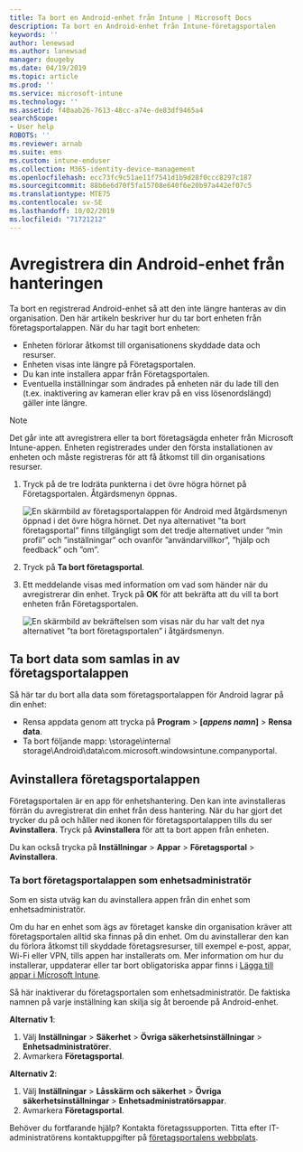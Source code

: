 ```yaml
---
title: Ta bort en Android-enhet från Intune | Microsoft Docs
description: Ta bort en Android-enhet från Intune-företagsportalen
keywords: ''
author: lenewsad
ms.author: lanewsad
manager: dougeby
ms.date: 04/19/2019
ms.topic: article
ms.prod: ''
ms.service: microsoft-intune
ms.technology: ''
ms.assetid: f40aab26-7613-48cc-a74e-de83df9465a4
searchScope:
- User help
ROBOTS: ''
ms.reviewer: arnab
ms.suite: ems
ms.custom: intune-enduser
ms.collection: M365-identity-device-management
ms.openlocfilehash: ecc73fc9c51ae11f7541d1b9d28f0ccc8297c187
ms.sourcegitcommit: 88b6e6d70f5fa15708e640f6e20b97a442ef07c5
ms.translationtype: MTE75
ms.contentlocale: sv-SE
ms.lasthandoff: 10/02/2019
ms.locfileid: "71721212"
---
```

# <a name="unenroll-your-android-device-from-management"></a>Avregistrera din Android-enhet från hanteringen  

Ta bort en registrerad Android-enhet så att den inte längre hanteras av din organisation. Den här artikeln beskriver hur du tar bort enheten från företagsportalappen. När du har tagit bort enheten:  

* Enheten förlorar åtkomst till organisationens skyddade data och resurser.
* Enheten visas inte längre på Företagsportalen.
* Du kan inte installera appar från Företagsportalen.
* Eventuella inställningar som ändrades på enheten när du lade till den (t.ex. inaktivering av kameran eller krav på en viss lösenordslängd) gäller inte längre.  

> [!NOTE]
> Det går inte att avregistrera eller ta bort företagsägda enheter från Microsoft Intune-appen. Enheten registrerades under den första installationen av enheten och måste registreras för att få åtkomst till din organisations resurser.  

1. Tryck på de tre lodräta punkterna i det övre högra hörnet på Företagsportalen. Åtgärdsmenyn öppnas.

   ![En skärmbild av företagsportalappen för Android med åtgärdsmenyn öppnad i det övre högra hörnet. Det nya alternativet ”ta bort företagsportal” finns tillgängligt som det tredje alternativet under ”min profil” och ”inställningar” och ovanför ”användarvillkor”, ”hjälp och feedback” och ”om”.](./media/android_remove_cp_menu_action_after_1705.png)

2. Tryck på **Ta bort företagsportal**.  

3. Ett meddelande visas med information om vad som händer när du avregistrerar din enhet. Tryck på **OK** för att bekräfta att du vill ta bort enheten från Företagsportalen.

   ![En skärmbild av bekräftelsen som visas när du har valt det nya alternativet ”ta bort företagsportalen” i åtgärdsmenyn.](./media/android_remove_cp_menu_confirmation_after_1705.png)

## <a name="remove-data-collected-by-the-company-portal-app"></a>Ta bort data som samlas in av företagsportalappen  

Så här tar du bort alla data som företagsportalappen för Android lagrar på din enhet:

- Rensa appdata genom att trycka på **Program** > **[*appens namn*]**  > **Rensa data**.
- Ta bort följande mapp: \storage\internal storage\Android\data\com.microsoft.windowsintune.companyportal.

## <a name="uninstall-the-company-portal-app"></a>Avinstallera företagsportalappen

Företagsportalen är en app för enhetshantering. Den kan inte avinstalleras förrän du avregistrerat din enhet från dess hantering. När du har gjort det trycker du på och håller ned ikonen för företagsportalappen tills du ser **Avinstallera**. Tryck på **Avinstallera** för att ta bort appen från enheten.  

Du kan också trycka på **Inställningar** > **Appar** > **Företagsportal** > **Avinstallera**.  

### <a name="remove-the-company-portal-app-as-a-device-administrator"></a>Ta bort företagsportalappen som enhetsadministratör

Som en sista utväg kan du avinstallera appen från din enhet som enhetsadministratör.  

Om du har en enhet som ägs av företaget kanske din organisation kräver att företagsportalen alltid ska finnas på din enhet. Om du avinstallerar den kan du förlora åtkomst till skyddade företagsresurser, till exempel e-post, appar, Wi-Fi eller VPN, tills appen har installerats om. Mer information om hur du installerar, uppdaterar eller tar bort obligatoriska appar finns i [Lägga till appar i Microsoft Intune](https://docs.microsoft.com/intune/apps/apps-add.md#apps-that-are-added-automatically-by-intune).

Så här inaktiverar du företagsportalen som enhetsadministratör. De faktiska namnen på varje inställning kan skilja sig åt beroende på Android-enhet.  

**Alternativ 1**:  

1. Välj **Inställningar** > **Säkerhet** > **Övriga säkerhetsinställningar** > **Enhetsadministratörer**.  
2. Avmarkera **Företagsportal**.  

**Alternativ 2**:

1. Välj **Inställningar** > **Låsskärm och säkerhet** > **Övriga säkerhetsinställningar** > **Enhetsadministratörsappar**.
2. Avmarkera **Företagsportal**.

Behöver du fortfarande hjälp? Kontakta företagssupporten. Titta efter IT-administratörens kontaktuppgifter på [företagsportalens webbplats](https://go.microsoft.com/fwlink/?linkid=2010980).
